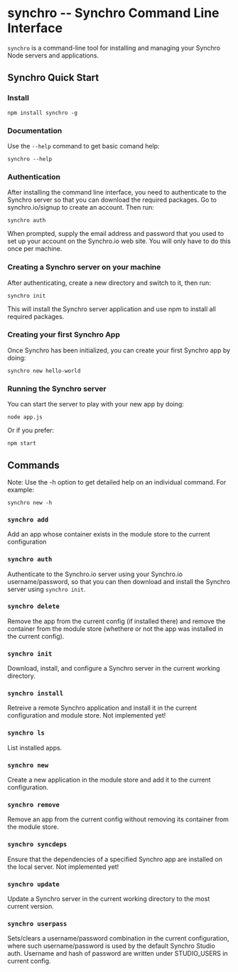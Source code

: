 # synchro -- Synchro Command Line Interface

`synchro` is a command-line tool for installing and managing your Synchro Node servers and applications.

## Synchro Quick Start

### Install

    npm install synchro -g

### Documentation

Use the `--help` command to get basic comand help:

    synchro --help

### Authentication

After installing the command line interface, you need to authenticate to the Synchro server so that you can download the required packages.  Go to synchro.io/signup to create an account.  Then run:

	synchro auth

When prompted, supply the email address and password that you used to set up your account on the Synchro.io web site.  You will only have to do this once per machine.

### Creating a Synchro server on your machine

After authenticating, create a new directory and switch to it, then run:

    synchro init

This will install the Synchro server application and use npm to install all required packages.

### Creating your first Synchro App

Once Synchro has been initialized, you can create your first Synchro app by doing:

    synchro new hello-world

### Running the Synchro server

You can start the server to play with your new app by doing:

    node app.js

Or if you prefer:

    npm start

## Commands

Note: Use the -h option to get detailed help on an individual command.  For example:

`synchro new -h`

### `synchro add`

Add an app whose container exists in the module store to the current configuration

### `synchro auth`

Authenticate to the Synchro.io server using your Synchro.io username/password, so that you can then download and install the Synchro server using `synchro init`.

### `synchro delete`

Remove the app from the current config (if installed there) and remove the container from the module store (whethere or not the app was installed in the current config).

### `synchro init`

Download, install, and configure a Synchro server in the current working directory.

### `synchro install`

Retreive a remote Synchro application and install it in the current configuration and module store.  Not implemented yet!

### `synchro ls`

List installed apps.

### `synchro new`

Create a new application in the module store and add it to the current configuration.

### `synchro remove`

Remove an app from  the current config without removing its container from the module store.

### `synchro syncdeps`

Ensure that the dependencies of a specified Synchro app are installed on the local server.  Not implemented yet!

### `synchro update`

Update a Synchro server in the current working directory to the most current version.

### `synchro userpass`

Sets/clears a username/password combination in the current configuration, where such username/password is used by the default Synchro Studio auth.  Username and hash of password are written under STUDIO_USERS in current config.
